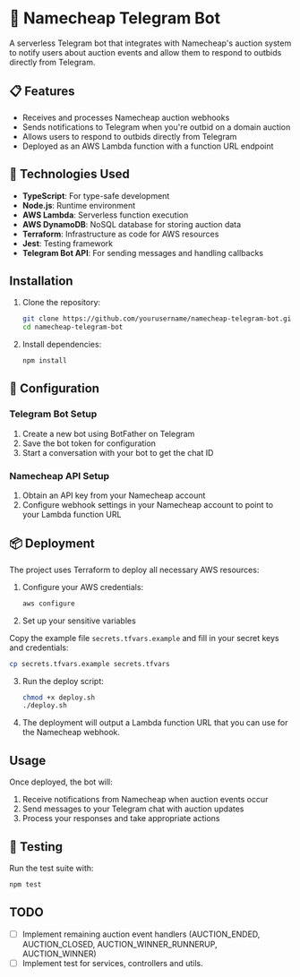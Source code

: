 # 🤖 Namecheap Telegram Bot

A serverless Telegram bot that integrates with Namecheap's auction system to notify users about auction events and allow them to respond to outbids directly from Telegram.

## 📋 Features

- Receives and processes Namecheap auction webhooks
- Sends notifications to Telegram when you're outbid on a domain auction
- Allows users to respond to outbids directly from Telegram
- Deployed as an AWS Lambda function with a function URL endpoint

## 🚀 Technologies Used

- **TypeScript**: For type-safe development
- **Node.js**: Runtime environment
- **AWS Lambda**: Serverless function execution
- **AWS DynamoDB**: NoSQL database for storing auction data
- **Terraform**: Infrastructure as code for AWS resources
- **Jest**: Testing framework
- **Telegram Bot API**: For sending messages and handling callbacks

## Installation

1. Clone the repository:
   ```bash
   git clone https://github.com/yourusername/namecheap-telegram-bot.git
   cd namecheap-telegram-bot
   ```

2. Install dependencies:
   ```bash
   npm install


## 🔧 Configuration

### Telegram Bot Setup

1. Create a new bot using BotFather on Telegram
2. Save the bot token for configuration
3. Start a conversation with your bot to get the chat ID

### Namecheap API Setup

1. Obtain an API key from your Namecheap account
2. Configure webhook settings in your Namecheap account to point to your Lambda function URL

## 📦 Deployment

The project uses Terraform to deploy all necessary AWS resources:

1. Configure your AWS credentials:
   ```bash
   aws configure
   ```

2. Set up your sensitive variables

Copy the example file `secrets.tfvars.example` and fill in your secret keys and credentials:

   ```bash
   cp secrets.tfvars.example secrets.tfvars
   ```


3. Run the deploy script:
   ```bash
   chmod +x deploy.sh
   ./deploy.sh
   ```

4. The deployment will output a Lambda function URL that you can use for the Namecheap webhook.

## Usage

Once deployed, the bot will:

1. Receive notifications from Namecheap when auction events occur
2. Send messages to your Telegram chat with auction updates
3. Process your responses and take appropriate actions

## 🧪 Testing

Run the test suite with:

   ```bash
   npm test
   ```

## TODO

- [ ] Implement remaining auction event handlers (AUCTION_ENDED, AUCTION_CLOSED, AUCTION_WINNER_RUNNERUP, AUCTION_WINNER)
- [ ] Implement test for services, controllers and utils.
